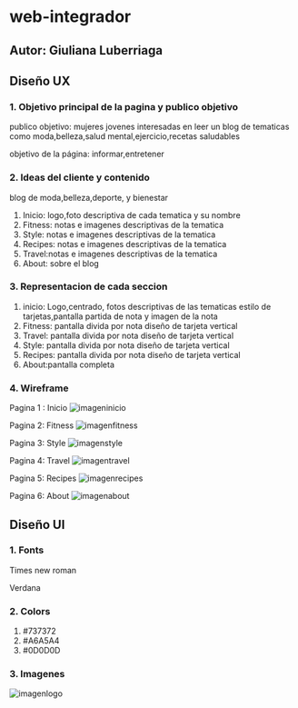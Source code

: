 # web-integrador
## Autor: Giuliana Luberriaga
## Diseño UX
### 1. Objetivo principal de la pagina y publico objetivo
publico objetivo: mujeres jovenes interesadas en leer un blog de tematicas como moda,belleza,salud mental,ejercicio,recetas saludables

objetivo de la página: informar,entretener
### 2. Ideas del cliente y contenido
blog de moda,belleza,deporte, y bienestar
1. Inicio: logo,foto descriptiva de cada tematica y su nombre
2. Fitness: notas e imagenes descriptivas de la tematica
3. Style: notas e imagenes descriptivas de la tematica
4. Recipes: notas e imagenes descriptivas de la tematica
5. Travel:notas e imagenes descriptivas de la tematica
6. About: sobre el blog
### 3. Representacion de cada seccion
1. inicio: Logo,centrado, fotos descriptivas de las tematicas estilo de tarjetas,pantalla partida de nota y imagen de la nota
2. Fitness: pantalla divida por nota diseño de tarjeta vertical
3. Travel:  pantalla divida por nota diseño de tarjeta vertical
4. Style: pantalla divida por nota diseño de tarjeta vertical
5. Recipes: pantalla divida por nota diseño de tarjeta vertical
6. About:pantalla  completa
### 4. Wireframe 
Pagina 1 : Inicio
![imageninicio](/imagenes/wireframe/PAGINA%201%20INICIO.drawio.png)


Pagina 2: Fitness
![imagenfitness](/imagenes/wireframe/PAGINA%202%20FITNESS.drawio.png)


Pagina 3: Style
![imagenstyle](/imagenes/wireframe/PAGINA%203%20STYLE.drawio.png)


Pagina 4: Travel 
![imagentravel](/imagenes/wireframe/PAGINA%204%20TRAVEL.drawio.png)


Pagina 5: Recipes
![imagenrecipes](/imagenes/wireframe/PAGINA%205%20RECIPES.drawio.png)


Pagina 6: About
![imagenabout](/imagenes/wireframe/PAGINA%206%20ABOUT.drawio.png)


## Diseño UI
### 1. Fonts
Times new roman

Verdana
### 2. Colors
1. #737372
2. #A6A5A4
3. #0D0D0D

### 3. Imagenes
![imagenlogo](/imagenes/Black%20Ivory%20Minimalist%20Elegant%20Script%20Personal%20Name%20Logo.png)


